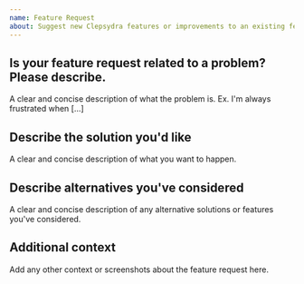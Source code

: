 ```yaml
---
name: Feature Request
about: Suggest new Clepsydra features or improvements to an existing features.
---
```


## Is your feature request related to a problem? Please describe.

A clear and concise description of what the problem is. 
Ex. I'm always frustrated when [...]

## Describe the solution you'd like

A clear and concise description of what you want to happen.

## Describe alternatives you've considered

A clear and concise description of any alternative solutions or 
features you've considered.

## Additional context

Add any other context or screenshots about the feature request here.
